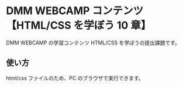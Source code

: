# DMM WEBCAMP コンテンツ【HTML/CSS を学ぼう 10 章】

DMM WEBCAMP の学習コンテンツ HTML/CSS を学ぼうの提出課題です。

## 使い方

html/css ファイルのため、PC のブラウザで実行できます。
